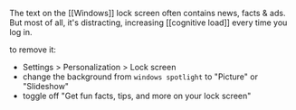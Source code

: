 The text on the [[Windows]] lock screen often contains news, facts & ads.
But most of all, it's distracting,
increasing [[cognitive load]] every time you log in.

to remove it:
- Settings > Personalization > Lock screen 
- change the background from `windows spotlight` to "Picture" or "Slideshow" 
- toggle off "Get fun facts, tips, and more on your lock screen"

